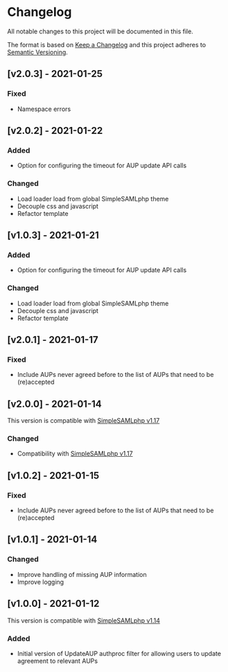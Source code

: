 # Changelog

All notable changes to this project will be documented in this file.

The format is based on [Keep a Changelog](https://keepachangelog.com/en/1.0.0/)
and this project adheres to [Semantic Versioning](https://semver.org/spec/v2.0.0.html).

## [v2.0.3] - 2021-01-25

### Fixed

- Namespace errors

## [v2.0.2] - 2021-01-22

### Added

- Option for configuring the timeout for AUP update API calls

### Changed

- Load loader load from global SimpleSAMLphp theme
- Decouple css and javascript
- Refactor template

## [v1.0.3] - 2021-01-21

### Added

- Option for configuring the timeout for AUP update API calls

### Changed

- Load loader load from global SimpleSAMLphp theme
- Decouple css and javascript
- Refactor template

## [v2.0.1] - 2021-01-17

### Fixed

- Include AUPs never agreed before to the list of AUPs that need to be (re)accepted

## [v2.0.0] - 2021-01-14

This version is compatible with [SimpleSAMLphp v1.17](https://simplesamlphp.org/docs/1.17/simplesamlphp-changelog)

### Changed

- Compatibility with [SimpleSAMLphp v1.17](https://simplesamlphp.org/docs/1.17/simplesamlphp-changelog)

## [v1.0.2] - 2021-01-15

### Fixed

- Include AUPs never agreed before to the list of AUPs that need to be (re)accepted

## [v1.0.1] - 2021-01-14

### Changed

- Improve handling of missing AUP information
- Improve logging

## [v1.0.0] - 2021-01-12

This version is compatible with [SimpleSAMLphp v1.14](https://simplesamlphp.org/docs/1.14/simplesamlphp-changelog)

### Added

- Initial version of UpdateAUP authproc filter for allowing users to update agreement to relevant AUPs
